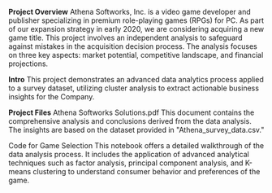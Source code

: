 **Project Overview**
Athena Softworks, Inc. is a video game developer and publisher specializing in premium role-playing games (RPGs) for PC. 
As part of our expansion strategy in early 2020, we are considering acquiring a new game title. 
This project involves an independent analysis to safeguard against mistakes in the acquisition decision process. 
The analysis focuses on three key aspects: market potential, competitive landscape, and financial projections.

**Intro**
This project demonstrates an advanced data analytics process applied to a survey dataset, utilizing cluster analysis to extract actionable business insights for the Company.

**Project Files**
Athena Softworks Solutions.pdf
This document contains the comprehensive analysis and conclusions derived from the data analysis. The insights are based on the dataset provided in "Athena_survey_data.csv."

Code for Game Selection
This notebook offers a detailed walkthrough of the data analysis process. It includes the application of advanced analytical techniques such as factor analysis, principal component analysis, and K-means clustering to understand consumer behavior and preferences of the game.
